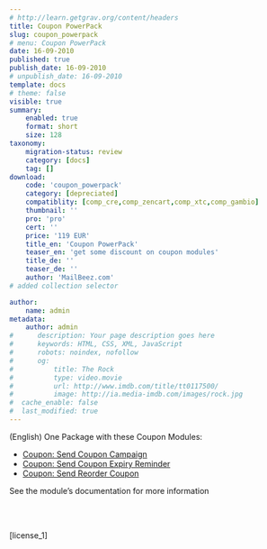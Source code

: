 ```yaml
---
# http://learn.getgrav.org/content/headers
title: Coupon PowerPack
slug: coupon_powerpack
# menu: Coupon PowerPack
date: 16-09-2010
published: true
publish_date: 16-09-2010
# unpublish_date: 16-09-2010
template: docs
# theme: false
visible: true
summary:
    enabled: true
    format: short
    size: 128
taxonomy:
    migration-status: review
    category: [docs]
    tag: []
download:
    code: 'coupon_powerpack'
    category: [depreciated]
    compatiblity: [comp_cre,comp_zencart,comp_xtc,comp_gambio]
    thumbnail: ''
    pro: 'pro'
    cert: ''
    price: '119 EUR'
    title_en: 'Coupon PowerPack'
    teaser_en: 'get some discount on coupon modules'
    title_de: ''
    teaser_de: ''
    author: 'MailBeez.com'
# added collection selector

author:
    name: admin
metadata:
    author: admin
#      description: Your page description goes here
#      keywords: HTML, CSS, XML, JavaScript
#      robots: noindex, nofollow
#      og:
#          title: The Rock
#          type: video.movie
#          url: http://www.imdb.com/title/tt0117500/
#          image: http://ia.media-imdb.com/images/rock.jpg
#  cache_enable: false
#  last_modified: true
---
```


(English) One Package with these Coupon Modules:

- [Coupon: Send Coupon Campaign](http://localhost/wordpress_mailbeez_EOL/documentation/mailbeez/coupon-send-coupon-campaign/)
- [Coupon: Send Coupon Expiry Reminder](http://localhost/wordpress_mailbeez_EOL/documentation/mailbeez/coupon-expiry-reminder/)
- [Coupon: Send Reorder Coupon](http://localhost/wordpress_mailbeez_EOL/documentation/mailbeez/coupon_reorder/)

See the module’s documentation for more information

 

   
 [license\_1]
